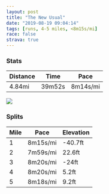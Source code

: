 ```yaml
---
layout: post
title: "The New Usual"
date: "2019-08-19 09:04:14"
tags: [runs, 4-5 miles, <8m15s/mi]
race: false
strava: true
---
```


### Stats

| Distance | Time | Pace |
|----------|------|------|
|4.84mi|39m52s|8m14s/mi|

<img src='https://maps.googleapis.com/maps/api/staticmap?maptype=roadmap&path=enc:miiwF|ckbMED?MIFYDk@AMBKP[RCDo@Ze@Eg@JQGQ?i@FWCc@TsAb@c@CWL]HGJm@Dk@Cu@?_@HYL[AUF_AP}@@[PgATMAYKEKUyA@JGFARMh@_@Ja@Ak@FSJELWBID_@AUFg@@uAb@GCK@cBTIFW?GFSDc@De@@[Hw@Fm@Jc@NIAa@Dm@Nk@@e@PoALkATO?QEOBk@LYD_@PCD}@JQD[ROI]?IEg@Fc@?_@PKKUIYJa@?[LkAV[DGEYCi@PwAP[TgAlAMVUTs@~@sBtBUNE?EBQ^c@f@KRSTUTKDCHE?MLODOLk@~@WTW^WPSTITALKLMX{@z@Yn@MLIEI@u@`AUd@s@x@_@l@]`@ML[Nm@z@e@X_@b@m@^IL?LMP_BbAG?OIOCMA[Ds@B_AOk@AqA]S?GIME{@D_ACMCSKa@]KCS?UC[O_@KOPS`@Ct@O`@m@bASdA}@jDKVWvA[lAW`@Qd@If@Qh@CX?ZG\BRE^CrAId@?x@QhA@`@?r@B`@AZJhAANDX?`@@TFNCl@YfCYhBSp@U`AIt@Ej@KZId@EJEBO`@WxAOp@_@r@M\]bBOb@u@`Be@pAKFOXIFMRo@r@MT{@nBW~@a@dAUpAc@fAG`@MX[nAYz@[lBU~@QdAW`AOd@[tAOdAQr@c@~AY~AM|AMb@C^Y`AIHMF?Hs@Ka@QUGE?KCK@_@U[I]?a@Ci@a@IAWMMKKQSKGIc@Ie@COEKG_@Mi@e@a@WIC]Ca@a@KCO@WCKIG@GUaAm@KQQEMZKPKb@@JWh@UTQXKTKNCROLCAG?SXMDYl@C@JV?DSCk@[{@[SSkAGUOUc@[QOUYUe@OyAs@YEUI]QKM_@s@SYq@_@OUUU]MSSQEUMs@i@_@UWAMEe@a@KE[]]Uo@u@AAUFMEOWUSOSc@WE?UHW^Qf@EZKTGZe@|@Sn@]\IVSRQ^G\Bn@Uf@Qx@KX[f@OJWh@[PIRMJGPMLYn@OJIEBTWOm@Q[SIEGMQSYSe@H[GQMWMa@a@CCM?IJ]t@[bAGf@I@I^@HE\&key=AIzaSyC1MId7bFpkLXNAaYhBSTb8jLyiSqzbDtM&size=800x800&markers=color:yellow|label:S|40.68519,-73.95407&markers=color:green|label:F|40.733280000000065,-73.98578999999994'>

### Splits

| Mile | Pace | Elevation |
|------|------|-----------|
|1|8m15s/mi|-40.7ft|
|2|7m59s/mi|22.6ft|
|3|8m20s/mi|-24ft|
|4|8m20s/mi|5.2ft|
|5|8m18s/mi|9.2ft|
